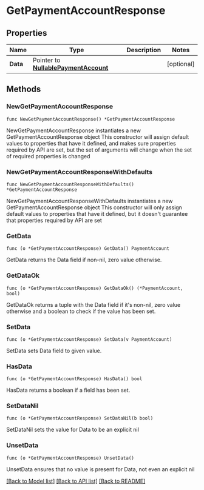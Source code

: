 # GetPaymentAccountResponse

## Properties

Name | Type | Description | Notes
------------ | ------------- | ------------- | -------------
**Data** | Pointer to [**NullablePaymentAccount**](PaymentAccount.md) |  | [optional] 

## Methods

### NewGetPaymentAccountResponse

`func NewGetPaymentAccountResponse() *GetPaymentAccountResponse`

NewGetPaymentAccountResponse instantiates a new GetPaymentAccountResponse object
This constructor will assign default values to properties that have it defined,
and makes sure properties required by API are set, but the set of arguments
will change when the set of required properties is changed

### NewGetPaymentAccountResponseWithDefaults

`func NewGetPaymentAccountResponseWithDefaults() *GetPaymentAccountResponse`

NewGetPaymentAccountResponseWithDefaults instantiates a new GetPaymentAccountResponse object
This constructor will only assign default values to properties that have it defined,
but it doesn't guarantee that properties required by API are set

### GetData

`func (o *GetPaymentAccountResponse) GetData() PaymentAccount`

GetData returns the Data field if non-nil, zero value otherwise.

### GetDataOk

`func (o *GetPaymentAccountResponse) GetDataOk() (*PaymentAccount, bool)`

GetDataOk returns a tuple with the Data field if it's non-nil, zero value otherwise
and a boolean to check if the value has been set.

### SetData

`func (o *GetPaymentAccountResponse) SetData(v PaymentAccount)`

SetData sets Data field to given value.

### HasData

`func (o *GetPaymentAccountResponse) HasData() bool`

HasData returns a boolean if a field has been set.

### SetDataNil

`func (o *GetPaymentAccountResponse) SetDataNil(b bool)`

 SetDataNil sets the value for Data to be an explicit nil

### UnsetData
`func (o *GetPaymentAccountResponse) UnsetData()`

UnsetData ensures that no value is present for Data, not even an explicit nil

[[Back to Model list]](../README.md#documentation-for-models) [[Back to API list]](../README.md#documentation-for-api-endpoints) [[Back to README]](../README.md)


